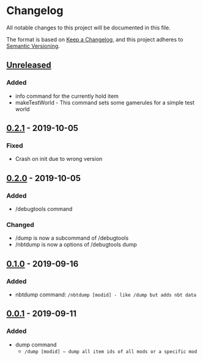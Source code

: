# Changelog
All notable changes to this project will be documented in this file.

The format is based on [Keep a Changelog](https://keepachangelog.com/en/1.0.0/),
and this project adheres to [Semantic Versioning](https://semver.org/spec/v2.0.0.html).

## [Unreleased]

### Added

* info command for the currently hold item
* makeTestWorld - This command sets some gamerules for a simple test world


## [0.2.1] - 2019-10-05

### Fixed

* Crash on init due to wrong version


## [0.2.0] - 2019-10-05

### Added

* /debugtools command

### Changed

* /dump is now a subcommand of /debugtools
* /nbtdump is now a options of /debugtools dump


## [0.1.0] - 2019-09-16

### Added

* nbtdump command: `/nbtdump [modid] - like /dump but adds nbt data`


## [0.0.1] - 2019-09-11

### Added

* dump command
    * `/dump [modid] – dump all item ids of all mods or a specific mod`


[Unreleased]: https://github.com/chronophylos/mc-debugtools/compare/v0.2.1..HEAD
[0.2.1]: https://github.com/chronophylos/mc-debugtools/compare/v0.2.0..v0.2.1
[0.2.0]: https://github.com/chronophylos/mc-debugtools/compare/v0.1.0..v0.2.0
[0.1.0]: https://github.com/chronophylos/mc-debugtools/compare/v0.0.1..v0.1.0
[0.0.1]: https://github.com/chronophylos/mc-debugtools/releases/tag/v0.0.1
